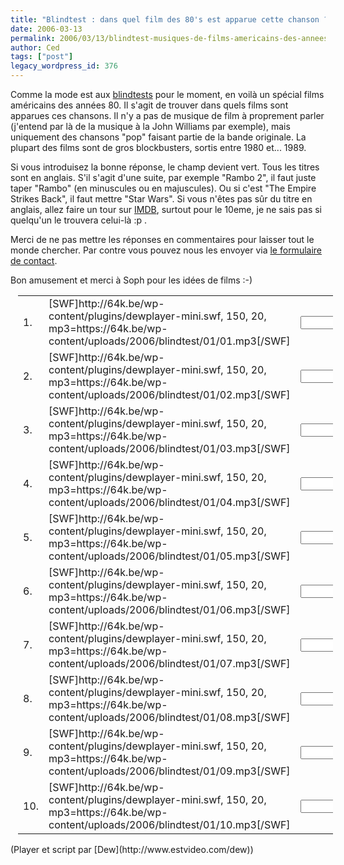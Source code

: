 ```yaml
---
title: "Blindtest : dans quel film des 80's est apparue cette chanson ?"
date: 2006-03-13
permalink: 2006/03/13/blindtest-musiques-de-films-americains-des-annees-80/
author: Ced
tags: ["post"]
legacy_wordpress_id: 376
---
```


Comme la mode est aux [blindtests](http://www.estvideo.com/dew/index/2006/02/24/655-blindtest-2-themes-tv) pour le moment, en voilà un spécial films américains des années 80. Il s'agit de trouver dans quels films sont apparues ces chansons. Il n'y a pas de musique de film à proprement parler (j'entend par là de la musique à la John Williams par exemple), mais uniquement des chansons "pop" faisant partie de la bande originale. La plupart des films sont de gros blockbusters, sortis entre 1980 et... 1989.

<!-- excerpt -->

Si vous introduisez la bonne réponse, le champ devient vert. Tous les titres sont en anglais. S'il s'agit d'une suite, par exemple "Rambo 2", il faut juste taper "Rambo" (en minuscules ou en majuscules). Ou si c'est "The Empire Strikes Back", il faut mettre "Star Wars". Si vous n'êtes pas sûr du titre en anglais, allez faire un tour sur [IMDB](http://imdb.com), surtout pour le 10eme, je ne sais pas si quelqu'un le trouvera celui-là :p .

Merci de ne pas mettre les réponses en commentaires pour laisser tout le monde chercher. Par contre vous pouvez nous les envoyer via [le formulaire de contact](http://64k.be/contact).

Bon amusement et merci à Soph pour les idées de films :-)

<script src="http://64k.be/wp-content/themes/k2/js/blindtest.js" type="text/javascript"></script>
<table style="width: 100%; margin-left: 12px">
<tr>
<td>1.</td>
<td>[SWF]http://64k.be/wp-content/plugins/dewplayer-mini.swf, 150, 20, mp3=https://64k.be/wp-content/uploads/2006/blindtest/01/01.mp3[/SWF]</td>
<td><input id="q21" onkeyup="javascript:checkQ(this);" class="quizz" name="q21" type="text" /></td>
</tr>
<tr>
<td>2.</td>
<td>[SWF]http://64k.be/wp-content/plugins/dewplayer-mini.swf, 150, 20, mp3=https://64k.be/wp-content/uploads/2006/blindtest/01/02.mp3[/SWF]</td>
<td><input id="q22" onkeyup="javascript:checkQ(this);" class="quizz" name="q22" type="text" /></td>
</tr>
<tr>
<td>3.</td>
<td>[SWF]http://64k.be/wp-content/plugins/dewplayer-mini.swf, 150, 20, mp3=https://64k.be/wp-content/uploads/2006/blindtest/01/03.mp3[/SWF]</td>
<td><input id="q23" onkeyup="javascript:checkQ(this);" class="quizz" name="q23" type="text" /></td>
</tr>
<tr>
<td>4.</td>
<td>[SWF]http://64k.be/wp-content/plugins/dewplayer-mini.swf, 150, 20, mp3=https://64k.be/wp-content/uploads/2006/blindtest/01/04.mp3[/SWF]</td>
<td><input id="q24" onkeyup="javascript:checkQ(this);" class="quizz" name="q24" type="text" /></td>
</tr>
<tr>
<td>5.</td>
<td>[SWF]http://64k.be/wp-content/plugins/dewplayer-mini.swf, 150, 20, mp3=https://64k.be/wp-content/uploads/2006/blindtest/01/05.mp3[/SWF]</td>
<td><input id="q25" onkeyup="javascript:checkQ(this);" class="quizz" name="q25" type="text" /></td>
</tr>
<tr>
<td>6.</td>
<td>[SWF]http://64k.be/wp-content/plugins/dewplayer-mini.swf, 150, 20, mp3=https://64k.be/wp-content/uploads/2006/blindtest/01/06.mp3[/SWF]</td>
<td><input id="q26" onkeyup="javascript:checkQ(this);" class="quizz" name="q26" type="text" /></td>
</tr>
<tr>
<td>7.</td>
<td>[SWF]http://64k.be/wp-content/plugins/dewplayer-mini.swf, 150, 20, mp3=https://64k.be/wp-content/uploads/2006/blindtest/01/07.mp3[/SWF]</td>
<td><input id="q27" onkeyup="javascript:checkQ(this);" class="quizz" name="q27" type="text" /></td>
</tr>
<tr>
<td>8.</td>
<td>[SWF]http://64k.be/wp-content/plugins/dewplayer-mini.swf, 150, 20, mp3=https://64k.be/wp-content/uploads/2006/blindtest/01/08.mp3[/SWF]</td>
<td><input id="q28" onkeyup="javascript:checkQ(this);" class="quizz" name="q28" type="text" /></td>
</tr>
<tr>
<td>9.</td>
<td>[SWF]http://64k.be/wp-content/plugins/dewplayer-mini.swf, 150, 20, mp3=https://64k.be/wp-content/uploads/2006/blindtest/01/09.mp3[/SWF]</td>
<td><input id="q29" onkeyup="javascript:checkQ(this);" class="quizz" name="q29" type="text" /></td>
</tr>
<tr>
<td>10.</td>
<td>[SWF]http://64k.be/wp-content/plugins/dewplayer-mini.swf, 150, 20, mp3=https://64k.be/wp-content/uploads/2006/blindtest/01/10.mp3[/SWF]</td>
<td><input id="q30" onkeyup="javascript:checkQ(this);" class="quizz" name="q30" type="text" /></td>
</tr>
</table>
<script type="text/javascript"> q = new Array(); q["q21"]  = "99457410e3c1857f33279f23781ed6ebc93deb4c"; q["q22"]  = "7c2468ca08cf1991b77d7dc843fdce7ea8cf21d9"; q["q23"]  = "47ab0c5fe2931e3ee6104047c1ef644a277f9014"; q["q24"]  = "b3cc716a1c6e798d6a555ecf4ffd47c64cda7098"; q["q25"]  = "1cfe8203cc41ed5ca0f81c3a91a00a84a5b2200d"; q["q26"]  = "d0b534631fe0a232fb2116d7a5b4f45f65a68479"; q["q27"]  = "2c3300c850aa1eea5b75d16384ffaa82dae76a99"; q["q28"]  = "8e2916e898278fe81336ae5e3a5aa04aa910a87e"; q["q29"]  = "265ec4b3f8c0e1eeeb2dc212c2b92d14928bc3a7"; q["q30"]  = "67a832dab48d68a819a0d18525fc713d3a8aa991"; </script>(Player et script par [Dew](http://www.estvideo.com/dew))

